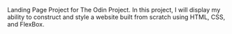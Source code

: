 Landing Page Project for The Odin Project.
In this project, I will display my ability to construct and style a website built from scratch using HTML, CSS, and FlexBox. 